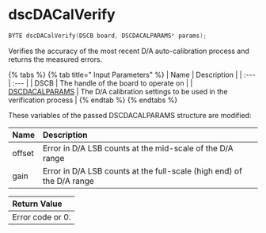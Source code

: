 # dscDACalVerify

```c
BYTE dscDACalVerify(DSCB board, DSCDACALPARAMS* params);
```

Verifies the accuracy of the most recent D/A auto-calibration process and returns the measured errors.

{% tabs %}
{% tab title=" Input Parameters" %}
| Name | Description |
| :--- | :--- |
| DSCB | The handle of the board to operate on |
| [DSCDACALPARAMS](../15.-structure-definitions/dscdacalparams.md) | The D/A calibration settings to be used in the verification process |
{% endtab %}
{% endtabs %}

These variables of the passed DSCDACALPARAMS structure are modified:

| Name | Description |
| :--- | :--- |
| offset | Error in D/A LSB counts at the mid-scale of the D/A range |
| gain | Error in D/A LSB counts at the full-scale \(high end\) of the D/A range |

| Return Value |
| :--- |
| Error code or 0. |


